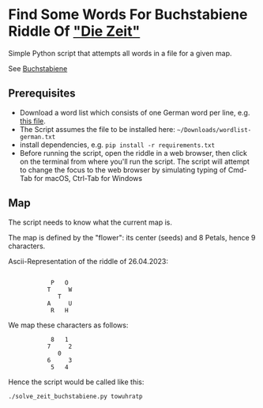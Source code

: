 # Find Some Words For Buchstabiene Riddle Of ["Die Zeit"](https://zeit.de)

Simple Python script that attempts all words in a file for a given map.

See [Buchstabiene](https://spiele.zeit.de/buchstabiene/)

## Prerequisites
- Download a word list which consists of one German word per line, e.g. [this file](https://gist.github.com/MarvinJWendt/2f4f4154b8ae218600eb091a5706b5f4).
- The Script assumes the file to be installed here:
  `~/Downloads/wordlist-german.txt`
- install dependencies, e.g. `pip install -r requirements.txt`
- Before running the script, open the riddle in a web browser, then click on
	the terminal from where you'll run the script.  The script will attempt to
	change the focus to the web browser by simulating typing of Cmd-Tab for macOS,
	Ctrl-Tab for Windows

## Map

The script needs to know what the current map is.

The map is defined by the "flower": its center (seeds) and 8 Petals, hence 9 characters.

Ascii-Representation of the riddle of 26.04.2023:

```

            P   O
           T     W
              T
           A     U
            R   H

```
We map these characters as follows:

```
            8   1
           7     2
              0
           6     3
            5   4

```

Hence the script would be called like this:

`./solve_zeit_buchstabiene.py towuhratp`

